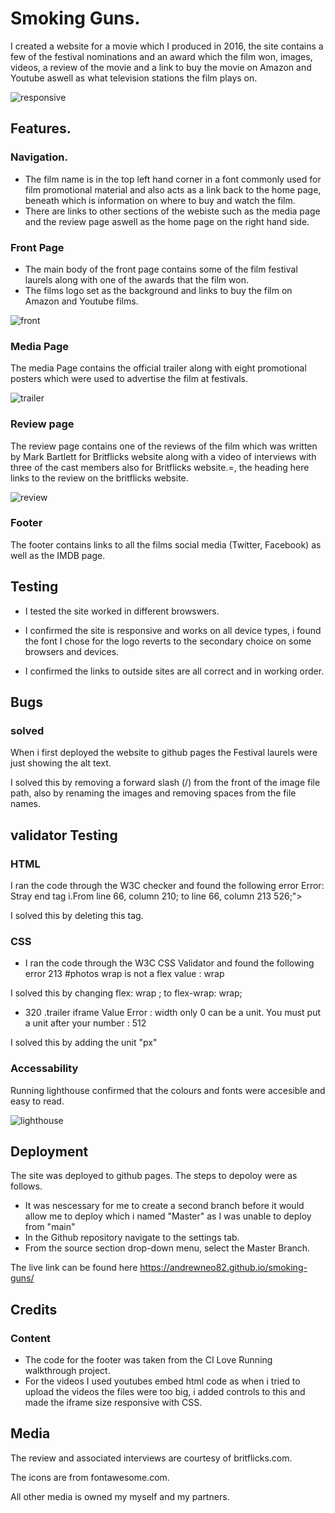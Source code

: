 # Smoking Guns.

I created a website for a movie which I produced in 2016, the site contains a few of the festival nominations and an award which the film won, images, videos, a review of the movie and a link to buy the movie on Amazon and Youtube aswell as what television stations the film plays on.

![responsive](https://user-images.githubusercontent.com/90483176/231429240-5adf36cc-c594-4e7f-b0bb-5366567dccb1.png)


## Features.

### Navigation.

* The film name is in the top left hand corner in a font commonly used for film promotional material and also acts as a link back to the home page, beneath which is information on where to buy and watch the film. 
* There are links to other sections of the webiste such as the media page and the review page aswell as the home page on the right hand side.

### Front Page

* The main body of the front page contains some of the film festival laurels along with one of the awards that the film won.  
* The films logo set as the background and links to buy the film on Amazon and Youtube films.

![front](https://user-images.githubusercontent.com/90483176/230976497-e7a686c0-8b4f-4a4b-82b1-63cb0cafb11b.jpg)


### Media Page

The media Page contains the official trailer along with eight promotional posters which were used to advertise the film at festivals.

![trailer](https://user-images.githubusercontent.com/90483176/230976570-013a6c61-0476-450b-ad61-408a550ab919.jpg)

### Review page

The review page contains one of the reviews of the film which was written by Mark Bartlett for Britflicks website along with a video of interviews with three of the cast members also for Britflicks website.=, the heading here links to the review on the britflicks website.

![review](https://user-images.githubusercontent.com/90483176/230976665-cc7dd213-f5ab-49f9-b1c1-3f0b5c8b356f.jpg)


### Footer

The footer contains links to all the films social media (Twitter, Facebook) as well as the IMDB page.

## Testing

* I tested the site worked in different browswers.

* I confirmed the site is responsive and works on all device types, i found the font I chose for the logo reverts to the secondary choice on some browsers and devices.

* I confirmed the links to outside sites are all correct and in working order.

## Bugs

### solved

When i first deployed the website to github pages the Festival laurels were just showing the alt text. 

I solved this by removing a forward slash (/) from the front of the image file path, also by renaming the images and removing spaces from the file names.

## validator Testing

### HTML

I ran the code through the W3C checker and found the following error Error: Stray end tag i.From line 66, column 210; to line 66, column 213 526;"></i></i></a>

I solved this by deleting this tag.

### CSS

* I ran the code through the W3C CSS Validator and found the following error 213	#photos	wrap is not a flex value : wrap

I solved this by changing  flex: wrap ; to flex-wrap: wrap;

* 320	.trailer iframe	Value Error : width only 0 can be a unit. You must put a unit after your number : 512

I solved this by adding the unit "px" 




### Accessability

Running lighthouse confirmed that the colours and fonts were accesible and easy to read.

![lighthouse](https://user-images.githubusercontent.com/90483176/230979099-94499596-9d77-488c-9017-8c5bad418156.jpg)

## Deployment
The site was deployed to github pages. The steps to depoloy were as follows.

* It was nescessary for me to create a second branch before it would allow me to deploy which i named "Master" as I was unable to deploy from "main"
* In the Github repository navigate to the settings tab.
* From the source section drop-down menu, select the Master Branch.


The live link can be found here https://andrewneo82.github.io/smoking-guns/

## Credits   

### Content

* The code for the footer was taken from the CI Love Running walkthrough project.
* For the videos I used youtubes embed html code as when i tried to upload the videos the files were too big, i added controls to this and made the iframe size responsive with CSS.

## Media

The review and associated interviews are courtesy of britflicks.com.

The icons are from fontawesome.com.

All other media is owned my myself and my partners.

